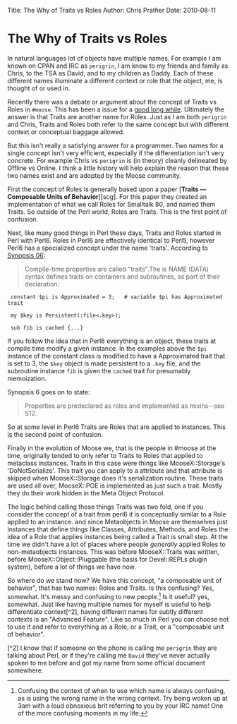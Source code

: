 Title: The Why of Traits vs Roles
Author: Chris Prather
Date: 2010-08-11

# The Why of Traits vs Roles

In natural languages lot of objects have multiple names. For example I
am known on CPAN and IRC as `perigrin`, I am know to my friends and
family as Chris, to the TSA as David, and to my children as Daddy. Each
of these different names illuminate a different context or role that the
object, me, is thought of or used in.

Recently there was a debate or argument about the concept of Traits vs
Roles in `#moose`. This has been a issue for a [good long
while][so-traits]. Ultimately the answer is that Traits are another name
for Roles. Just as I am both `perigrin` and Chris, Traits and Roles both
refer to the same concept but with different context or conceptual
baggage allowed.

But this isn't really a satisfying answer for a programmer. Two names
for a single concept isn't very efficient, especially if the
differentiation isn't very concrete. For example Chris vs `perigrin` is
(in theory) cleanly delineated by Offline vs Online. I think a little
history will help explain the reason that these two names exist and are
adopted by the Moose community.

First the concept of Roles is generally based upon a paper [__Traits —
Composable Units of Behavior__][scg]. For this paper they created an
implementation of what we call Roles for Smalltalk 80, and named them
Traits. So outside of the Perl world, Roles are Traits. This is the
first point of confusion.

Next, like many good things in Perl these days, Traits and Roles started
in Perl with Perl6. Roles in Perl6 are effectively identical to Perl5,
however Perl6 has a specialized concept under the name 'traits'.
According to [Synopsis 06][syn06]:

>    Compile-time properties are called "traits".The is NAME (DATA)
>    syntax defines traits on containers and subroutines, as part of
>    their declaration:

     constant $pi is Approximated = 3;   # variable $pi has Approximated trait
     
     my $key is Persistent(:file<.key>);
     
     sub fib is cached {...}
     
If you follow the idea that in Perl6 everything is an object, these
traits at compile time modify a given instance. In the examples above
the `$pi` instance of the constant class is modified to have a
Approximated trait that is set to 3, the `$key` object is made
persistent to a `.key` file, and the subroutine instance `fib` is given
the `cached` trait for presumably memoization.

Synopsis 6 goes on to state:

>    Properties are predeclared as roles and implemented as mixins--see
>    S12.

So at some level in Perl6 Traits are Roles that are applied to
instances. This is the second point of confusion.

Finally in the evolution of Moose we, that is the people in #moose at
the time, originally tended to only refer to Traits to Roles that
applied to metaclass instances. Traits in this case were things like
MooseX::Storage's 'DoNotSerialize'. This trait you can apply to a
attribute and that attribute is skipped when MooseX::Storage does it's
serialization routine. These traits are used all over, MooseX::POE is
implemented as just such a trait. Mostly they do their work hidden in
the Meta Object Protocol.

The logic behind calling these things Traits was two fold, one if you
consider the concept of a trait from perl6 it is conceptually similar to
a Role applied to an instance. and since Metaobjects in Moose are
themselves just instances that define things like Classes, Attributes,
Methods, and Roles the idea of a Role that applies instances being
called a Trait is small step. At the time we didn't have a lot of places
where people *generally* applied Roles to non-metaobjects instances.
This was before MooseX::Traits was written, before
MooseX::Object::Pluggable (the basis for Devel::REPLs plugin system),
before a lot of things we have now.

So where do we stand now? We have this concept, "a composable unit of
behavior", that has two names: Roles and Traits. Is this confusing? Yes,
somewhat. It's messy and confusing to new people.[^1] Is it useful? yes,
somewhat. Just like having multiple names for myself is useful to help
differentiate context[^2], having different names for subtly different
contexts is an "Advanced Feature". Like so much in Perl you can choose
not to use it and refer to everything as a Role, or a Trait, or a
"composable unit of behavior".

[^1]: Confusing the context of when to use which name is always
confusing, as is using the wrong name in the wrong context. Try being
woken up at 3am with a loud obnoxious brit referring to you by your IRC
name! One of the more confusing moments in my life.

[^2] I know that if someone on the phone is calling me `perigrin` they
are talking about Perl, or if they're calling me `David` they've never
actually spoken to me before and got my name from some official document
somewhere.

[so-traits]: http://stackoverflow.com/questions/1093506/how-do-roles-and-traits-differ-in-moose/
[sgc]: http://scg.unibe.ch/research/traits
[syn06]: http://perlcabal.org/syn/S06.html#Properties_and_traits